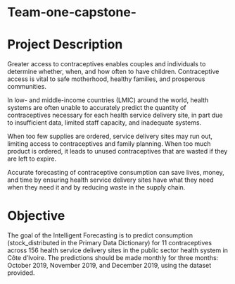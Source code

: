 # Team-one-capstone-
# Project Description
Greater access to contraceptives enables couples and individuals to determine whether, when, and how often to have children. Contraceptive access is vital to safe motherhood, healthy families, and prosperous communities.

In low- and middle-income countries (LMIC) around the world, health systems are often unable to accurately predict the quantity of contraceptives necessary for each health service delivery site, in part due to insufficient data, limited staff capacity, and inadequate systems.

When too few supplies are ordered, service delivery sites may run out, limiting access to contraceptives and family planning. When too much product is ordered, it leads to unused contraceptives that are wasted if they are left to expire.

Accurate forecasting of contraceptive consumption can save lives, money, and time by ensuring health service delivery sites have what they need when they need it and by reducing waste in the supply chain.

# Objective
The goal of the Intelligent Forecasting is to predict consumption (stock_distributed in the Primary Data Dictionary) for 11 contraceptives across 156 health service delivery sites in the public sector health system in Côte d’Ivoire. The predictions should be made monthly for three months: October 2019, November 2019, and December 2019, using the dataset provided.

